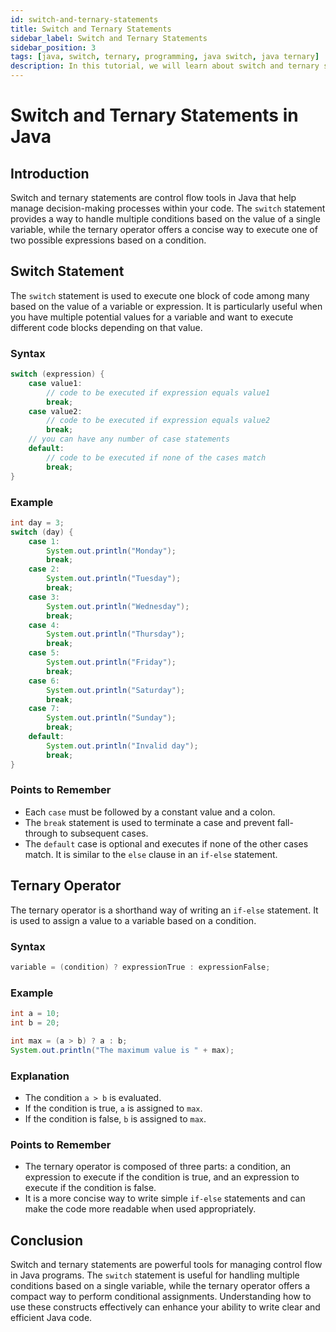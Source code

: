 ```yaml
---
id: switch-and-ternary-statements
title: Switch and Ternary Statements
sidebar_label: Switch and Ternary Statements
sidebar_position: 3
tags: [java, switch, ternary, programming, java switch, java ternary]
description: In this tutorial, we will learn about switch and ternary statements in Java. We will learn about the switch statement, how to use it, and how it can be used to replace multiple if-else statements. We will also learn about the ternary operator, how to use it, and how it can be used to write concise conditional expressions in Java.
---
```


# Switch and Ternary Statements in Java

## Introduction

Switch and ternary statements are control flow tools in Java that help manage decision-making processes within your code. The `switch` statement provides a way to handle multiple conditions based on the value of a single variable, while the ternary operator offers a concise way to execute one of two possible expressions based on a condition.

## Switch Statement

The `switch` statement is used to execute one block of code among many based on the value of a variable or expression. It is particularly useful when you have multiple potential values for a variable and want to execute different code blocks depending on that value.

### Syntax

```java
switch (expression) {
    case value1:
        // code to be executed if expression equals value1
        break;
    case value2:
        // code to be executed if expression equals value2
        break;
    // you can have any number of case statements
    default:
        // code to be executed if none of the cases match
        break;
}
```

### Example

```java
int day = 3;
switch (day) {
    case 1:
        System.out.println("Monday");
        break;
    case 2:
        System.out.println("Tuesday");
        break;
    case 3:
        System.out.println("Wednesday");
        break;
    case 4:
        System.out.println("Thursday");
        break;
    case 5:
        System.out.println("Friday");
        break;
    case 6:
        System.out.println("Saturday");
        break;
    case 7:
        System.out.println("Sunday");
        break;
    default:
        System.out.println("Invalid day");
        break;
}
```

### Points to Remember

- Each `case` must be followed by a constant value and a colon.
- The `break` statement is used to terminate a case and prevent fall-through to subsequent cases.
- The `default` case is optional and executes if none of the other cases match. It is similar to the `else` clause in an `if-else` statement.

## Ternary Operator

The ternary operator is a shorthand way of writing an `if-else` statement. It is used to assign a value to a variable based on a condition.

### Syntax

```java
variable = (condition) ? expressionTrue : expressionFalse;
```

### Example

```java
int a = 10;
int b = 20;

int max = (a > b) ? a : b;
System.out.println("The maximum value is " + max);
```

### Explanation

- The condition `a > b` is evaluated.
- If the condition is true, `a` is assigned to `max`.
- If the condition is false, `b` is assigned to `max`.

### Points to Remember

- The ternary operator is composed of three parts: a condition, an expression to execute if the condition is true, and an expression to execute if the condition is false.
- It is a more concise way to write simple `if-else` statements and can make the code more readable when used appropriately.

## Conclusion

Switch and ternary statements are powerful tools for managing control flow in Java programs. The `switch` statement is useful for handling multiple conditions based on a single variable, while the ternary operator offers a compact way to perform conditional assignments. Understanding how to use these constructs effectively can enhance your ability to write clear and efficient Java code.
